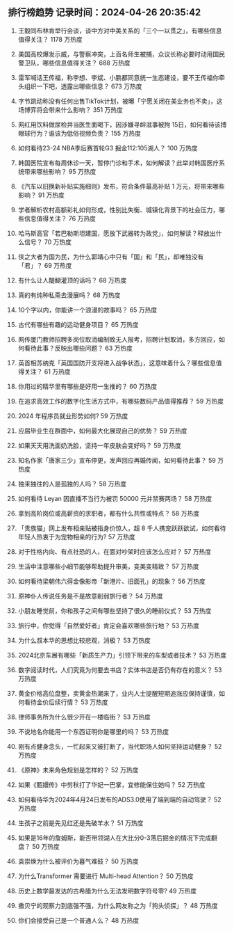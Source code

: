 
## 排行榜趋势 记录时间：2024-04-26 20:35:42
  
  1. 王毅同布林肯举行会谈，谈中方对中美关系的「三个一以贯之」，有哪些信息值得关注？ 1178 万热度
    
  2. 美国高校爆发示威，与警察冲突，上百名师生被捕，众议长称必要时动用国民警卫队，哪些信息值得关注？ 688 万热度
    
  3. 雷军喊话王传福，称李想、李斌、小鹏都同意统一生态建设，要不王传福你牵头组织一下吧，透露出哪些信息？ 673 万热度
    
  4. 字节跳动称没有任何出售TikTok计划，被曝「宁愿关闭在美业务也不卖」，这场博弈将会带来什么影响？ 351 万热度
    
  5. 网红用饮料做尿检并当医生面喝下，因涉嫌寻衅滋事被拘 15日，如何看待该搏眼球行为？谁该为低俗视频负责？ 155 万热度
    
  6. 如何看待23-24 NBA季后赛首轮G3 掘金112:105湖人？ 100 万热度
    
  7. 韩国医院宣布每周休诊一天，暂停门诊和手术，如何解读？此举对韩国医疗系统带来哪些影响？ 95 万热度
    
  8. 《汽车以旧换新补贴实施细则》发布，符合条件最高补贴 1 万元，将带来哪些影响？ 91 万热度
    
  9. 学者解析农村高额彩礼如何形成，性别比失衡、城镇化背景下的社会压力，哪些信息值得关注？ 76 万热度
    
  10. 哈马斯高官「若巴勒斯坦建国，愿放下武器转为政党」，如何解读？释放出什么信号？ 70 万热度
    
  11. 侠之大者为国为民，为什么郭靖心中只有「国」和「民」，却唯独没有「君」？ 69 万热度
    
  12. 有什么让人醍醐灌顶的话吗？ 68 万热度
    
  13. 真的有纯种私斋去漫展吗？ 68 万热度
    
  14. 10个字以内，你能讲一个浪漫的故事吗？ 65 万热度
    
  15. 古代有哪些有趣的运动健身项目？ 65 万热度
    
  16. 网传厦门教师招聘多岗位取消编制致无人报考，招聘计划取消，多方回应，如何看待此事？反映出哪些问题？ 63 万热度
    
  17. 英首相苏纳克「英国国防开支将进入战争状态」，这意味着什么？哪些信息值得关注？ 61 万热度
    
  18. 你用过的精华里有哪些是好用一生推的？ 60 万热度
    
  19. 在追求高效工作的数字化生活方式中，有哪些数码产品值得推荐？ 59 万热度
    
  20. 2024 年程序员就业形势如何? 59 万热度
    
  21. 应届毕业生在群面中，如何最大化展现自己的优势？ 59 万热度
    
  22. 如果天天用洗面奶洗脸，坚持一年皮肤会变好吗？ 59 万热度
    
  23. 知名作家「唐家三少」宣布停更，发声回应再婚传闻，如何看待此事？ 59 万热度
    
  24. 独来独往的人是孤独的人吗？ 58 万热度
    
  25. 如何看待 Leyan 因直播不当行为被罚 50000 元并禁赛两场？ 58 万热度
    
  26. 拿到高阶岗位或高薪资的求职者，都有什么共性或特点？ 58 万热度
    
  27. 「贵族猫」网上发布相亲贴被指身价惊人，超 8 千人携宠跃跃欲试，如何看待年轻人热衷于为宠物相亲的行为? 57 万热度
    
  28. 对于性格内向、有点社恐的人，在面对吵架时应该怎么应对？ 57 万热度
    
  29. 生活中注意哪些小细节能够帮助提升审美，变美变精致？ 57 万热度
    
  30. 如何看待梁朝伟六得金像影帝「新港片、旧面孔」的现象？ 56 万热度
    
  31. 原神仆人传说任务是不是故意削弱旅行者？ 54 万热度
    
  32. 小朋友睡觉前，你和孩子之间有哪些坚持了很久的睡前仪式？ 53 万热度
    
  33. 旅行中，你觉得「自然爱好者」肯定会喜欢哪些旅行地？ 53 万热度
    
  34. 为什么叔本华的思想比较悲观，消极？ 53 万热度
    
  35. 2024北京车展有哪些「新质生产力」引领下带来的车型或者技术？ 53 万热度
    
  36. 数字阅读时代，人们究竟为何要去书店？实体书店是否仍有存在的意义？ 53 万热度
    
  37. 黄金价格高位盘整，卖黄金热潮来了，业内人士提醒短期追涨应保持谨慎，如何看待金价后续行情？ 53 万热度
    
  38. 律师事务所为什么很少开在一楼临街？ 53 万热度
    
  39. 不说地名你能用一个东西证明你是哪里的吗？ 53 万热度
    
  40. 刚有点健身念头，一忙起来又被打断了，当代职场人如何坚持运动健身？ 52 万热度
    
  41. 《原神》未来角色规划是怎样的？ 52 万热度
    
  42. 如果《甄嬛传》中剪秋打了华妃一巴掌，宜修能保住她吗？ 52 万热度
    
  43. 如何看待华为2024年4月24日发布的ADS3.0使用了端到端的自动驾驶？ 52 万热度
    
  44. 生孩子之前是先见红还是先破羊水？ 51 万热度
    
  45. 如果是16年的詹姆斯，能否带领湖人在大比分0-3落后掘金的情况下完成翻盘？ 50 万热度
    
  46. 袁崇焕为什么被评价为暮气难鼓？ 50 万热度
    
  47. 为什么Transformer 需要进行 Multi-head Attention？ 50 万热度
    
  48. 历史上数学最发达的古希腊为什么无法发明数字符号零? 49 万热度
    
  49. 撒贝宁的观察力到底强不强，为什么网友称之为「狗头侦探」？ 48 万热度
    
  50. 你们会接受自己是一个普通人么？ 48 万热度
    